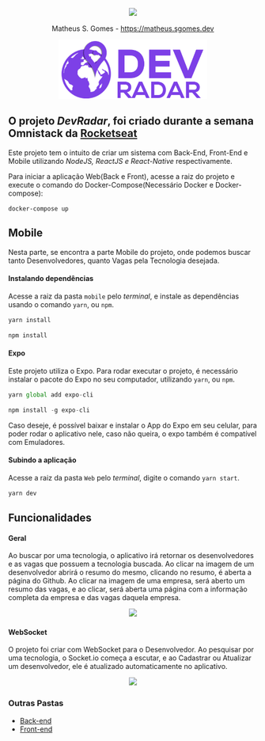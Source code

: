 <p align="center"><a target="_blank" href="https://matheus.sgomes.dev"><img src="https://matheus.sgomes.dev/img/logo_azul.png"></a></p>
<p align="center">Matheus S. Gomes - <a target="_blank" href="https://matheus.sgomes.dev">https://matheus.sgomes.dev</a></p>

<p align="center">
<img src="https://raw.githubusercontent.com/Matheussg42/OmniStack10/master/Web/src/assets/logo.png" style='width: 300px'>
</p>


## O projeto _DevRadar_, foi criado durante a semana Omnistack da [Rocketseat](https://rocketseat.com.br)

Este projeto tem o intuito de criar um sistema com Back-End, Front-End e Mobile utilizando _NodeJS, ReactJS e React-Native_ respectivamente.

Para iniciar a aplicação Web(Back e Front), acesse a raiz do projeto e execute o comando do Docker-Compose(Necessário Docker e Docker-compose):

```docker
docker-compose up
```

## Mobile

Nesta parte, se encontra a parte Mobile do projeto, onde podemos buscar tanto Desenvolvedores, quanto Vagas pela Tecnologia desejada.

#### Instalando dependências

Acesse a raiz da pasta `mobile` pelo _terminal_, e instale as dependências usando o comando `yarn`, ou `npm`.

```js
yarn install
```

```js
npm install
```

#### Expo

Este projeto utiliza o Expo. Para rodar executar o projeto, é necessário instalar o pacote do Expo no seu computador, utilizando `yarn`, ou `npm`.


```js
yarn global add expo-cli
```

```js
npm install -g expo-cli
```
Caso deseje, é possível baixar e instalar o App do Expo em seu celular, para poder rodar o aplicativo nele, caso não queira, o expo também é compatível com Emuladores.


#### Subindo a aplicação

Acesse a raiz da pasta `Web` pelo _terminal_, digite o comando `yarn start`.

```js
yarn dev
```

## Funcionalidades

#### Geral

Ao buscar por uma tecnologia, o aplicativo irá retornar os desenvolvedores e as vagas que possuem a tecnologia buscada. Ao clicar na imagem de um desenvolvedor abrirá o resumo do mesmo, clicando no resumo, é aberta a página do Github. Ao clicar na imagem de uma empresa, será aberto um resumo das vagas, e ao clicar, será aberta uma página com a informação completa da empresa e das vagas daquela empresa.

<p align="center">
<img src="../.gifs/mobile.gif" style='width: 300px'>
</p>

#### WebSocket

O projeto foi criar com WebSocket para o Desenvolvedor. Ao pesquisar por uma tecnologia, o Socket.io começa a escutar, e ao Cadastrar ou Atualizar um desenvolvedor, ele é atualizado automaticamente no aplicativo.

<p align="center">
<img src="../.gifs/mobile_socket.gif" style='width: 300px'>
</p>


### Outras Pastas

- [Back-end](/Backend)
- [Front-end](/Web)